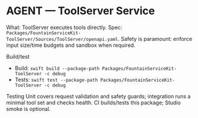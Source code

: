 # AGENT — ToolServer Service

What: ToolServer executes tools directly. Spec: `Packages/FountainServiceKit-ToolServer/Sources/ToolServer/openapi.yaml`. Safety is paramount: enforce input size/time budgets and sandbox when required.

Build/test
- Build: `swift build --package-path Packages/FountainServiceKit-ToolServer -c debug`
- Tests: `swift test --package-path Packages/FountainServiceKit-ToolServer -c debug`

Testing
Unit covers request validation and safety guards; integration runs a minimal tool set and checks health. CI builds/tests this package; Studio smoke is optional.

